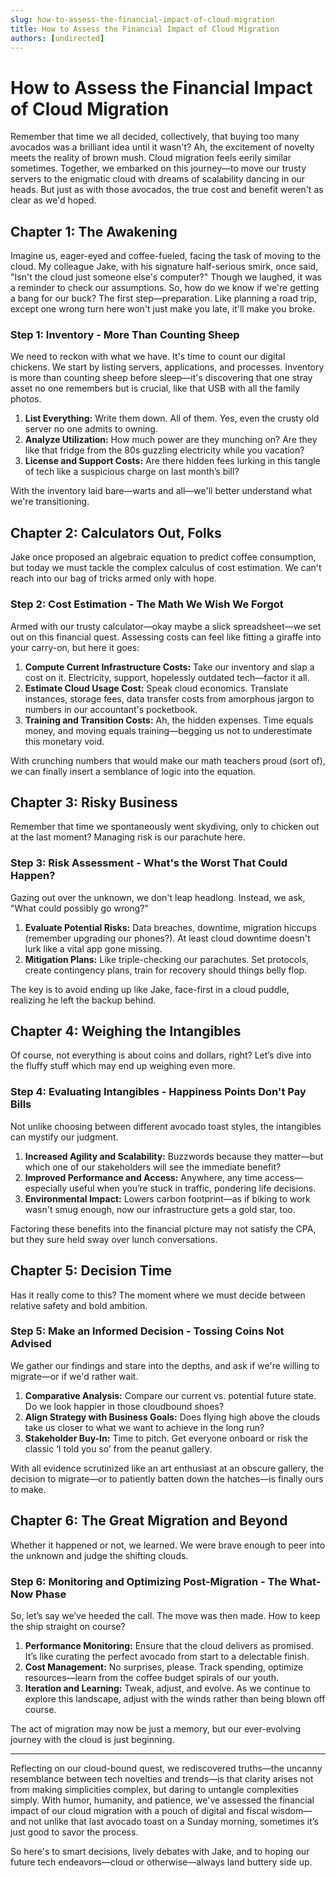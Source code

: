 ```yaml
---
slug: how-to-assess-the-financial-impact-of-cloud-migration
title: How to Assess the Financial Impact of Cloud Migration
authors: [undirected]
---
```



# How to Assess the Financial Impact of Cloud Migration

Remember that time we all decided, collectively, that buying too many avocados was a brilliant idea until it wasn't? Ah, the excitement of novelty meets the reality of brown mush. Cloud migration feels eerily similar sometimes. Together, we embarked on this journey—to move our trusty servers to the enigmatic cloud with dreams of scalability dancing in our heads. But just as with those avocados, the true cost and benefit weren't as clear as we'd hoped.

## Chapter 1: The Awakening

Imagine us, eager-eyed and coffee-fueled, facing the task of moving to the cloud. My colleague Jake, with his signature half-serious smirk, once said, "Isn't the cloud just someone else's computer?" Though we laughed, it was a reminder to check our assumptions. So, how do we know if we're getting a bang for our buck? The first step—preparation. Like planning a road trip, except one wrong turn here won't just make you late, it'll make you broke.

### Step 1: Inventory - More Than Counting Sheep

We need to reckon with what we have. It's time to count our digital chickens. We start by listing servers, applications, and processes. Inventory is more than counting sheep before sleep—it's discovering that one stray asset no one remembers but is crucial, like that USB with all the family photos.

1. **List Everything:** Write them down. All of them. Yes, even the crusty old server no one admits to owning.
2. **Analyze Utilization:** How much power are they munching on? Are they like that fridge from the 80s guzzling electricity while you vacation?
3. **License and Support Costs:** Are there hidden fees lurking in this tangle of tech like a suspicious charge on last month’s bill?

With the inventory laid bare—warts and all—we'll better understand what we're transitioning. 

## Chapter 2: Calculators Out, Folks

Jake once proposed an algebraic equation to predict coffee consumption, but today we must tackle the complex calculus of cost estimation. We can't reach into our bag of tricks armed only with hope. 

### Step 2: Cost Estimation - The Math We Wish We Forgot

Armed with our trusty calculator—okay maybe a slick spreadsheet—we set out on this financial quest. Assessing costs can feel like fitting a giraffe into your carry-on, but here it goes:

1. **Compute Current Infrastructure Costs:** Take our inventory and slap a cost on it. Electricity, support, hopelessly outdated tech—factor it all.
2. **Estimate Cloud Usage Cost:** Speak cloud economics. Translate instances, storage fees, data transfer costs from amorphous jargon to numbers in our accountant's pocketbook.
3. **Training and Transition Costs:** Ah, the hidden expenses. Time equals money, and moving equals training—begging us not to underestimate this monetary void.

With crunching numbers that would make our math teachers proud (sort of), we can finally insert a semblance of logic into the equation.

## Chapter 3: Risky Business

Remember that time we spontaneously went skydiving, only to chicken out at the last moment? Managing risk is our parachute here.

### Step 3: Risk Assessment - What's the Worst That Could Happen?

Gazing out over the unknown, we don't leap headlong. Instead, we ask, "What could possibly go wrong?" 

1. **Evaluate Potential Risks:** Data breaches, downtime, migration hiccups (remember upgrading our phones?). At least cloud downtime doesn't lurk like a vital app gone missing.
2. **Mitigation Plans:** Like triple-checking our parachutes. Set protocols, create contingency plans, train for recovery should things belly flop.

The key is to avoid ending up like Jake, face-first in a cloud puddle, realizing he left the backup behind.

## Chapter 4: Weighing the Intangibles

Of course, not everything is about coins and dollars, right? Let’s dive into the fluffy stuff which may end up weighing even more.

### Step 4: Evaluating Intangibles - Happiness Points Don't Pay Bills

Not unlike choosing between different avocado toast styles, the intangibles can mystify our judgment.

1. **Increased Agility and Scalability:** Buzzwords because they matter—but which one of our stakeholders will see the immediate benefit?
2. **Improved Performance and Access:** Anywhere, any time access—especially useful when you’re stuck in traffic, pondering life decisions.
3. **Environmental Impact:** Lowers carbon footprint—as if biking to work wasn't smug enough, now our infrastructure gets a gold star, too.

Factoring these benefits into the financial picture may not satisfy the CPA, but they sure held sway over lunch conversations.

## Chapter 5: Decision Time

Has it really come to this? The moment where we must decide between relative safety and bold ambition.

### Step 5: Make an Informed Decision - Tossing Coins Not Advised

We gather our findings and stare into the depths, and ask if we're willing to migrate—or if we'd rather wait.

1. **Comparative Analysis:** Compare our current vs. potential future state. Do we look happier in those cloudbound shoes?
2. **Align Strategy with Business Goals:** Does flying high above the clouds take us closer to what we want to achieve in the long run?
3. **Stakeholder Buy-In:** Time to pitch. Get everyone onboard or risk the classic ‘I told you so’ from the peanut gallery.

With all evidence scrutinized like an art enthusiast at an obscure gallery, the decision to migrate—or to patiently batten down the hatches—is finally ours to make.

## Chapter 6: The Great Migration and Beyond

Whether it happened or not, we learned. We were brave enough to peer into the unknown and judge the shifting clouds.

### Step 6: Monitoring and Optimizing Post-Migration - The What-Now Phase

So, let’s say we’ve heeded the call. The move was then made. How to keep the ship straight on course?

1. **Performance Monitoring:** Ensure that the cloud delivers as promised. It’s like curating the perfect avocado from start to a delectable finish.
2. **Cost Management:** No surprises, please. Track spending, optimize resources—learn from the coffee budget spirals of our youth.
3. **Iteration and Learning:** Tweak, adjust, and evolve. As we continue to explore this landscape, adjust with the winds rather than being blown off course.

The act of migration may now be just a memory, but our ever-evolving journey with the cloud is just beginning.

---

Reflecting on our cloud-bound quest, we rediscovered truths—the uncanny resemblance between tech novelties and trends—is that clarity arises not from making simplicities complex, but daring to untangle complexities simply. With humor, humanity, and patience, we've assessed the financial impact of our cloud migration with a pouch of digital and fiscal wisdom—and not unlike that last avocado toast on a Sunday morning, sometimes it’s just good to savor the process.

So here's to smart decisions, lively debates with Jake, and to hoping our future tech endeavors—cloud or otherwise—always land buttery side up.